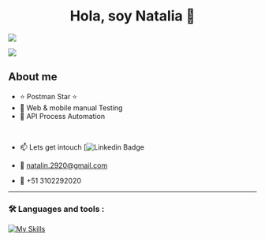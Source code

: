 <div align="center">
<h1 align="center">Hola, soy Natalia 👋</h1>
</div>
<img src="[https://i.imgur.com/a/qFz8ZDB.png]">

 [![](https://img.shields.io/badge/LinkedIn-0077B5?style=for-the-badge&logo=linkedin&logoColor=white)](https://www.linkedin.com/in/natamolinaqa/)

## About me

- ⭐ Postman Star ⭐
- 🐛 Web & mobile manual Testing
- 📲 API Process Automation
<br>

* :mailbox: Lets get intouch  [![Linkedin Badge](https://www.linkedin.com/in/natamolinaqa/)

* :e-mail: natalin.2920@gmail.com

* :iphone: +51 3102292020

---

### :hammer_and_wrench: Languages and tools :
<div id="header" align="left">
  
   [![My Skills](https://skillicons.dev/icons?i=py,postman,java,postgres,github,unreal,angular,nodejs,js,html,css)](https://skillicons.dev)

</div>
